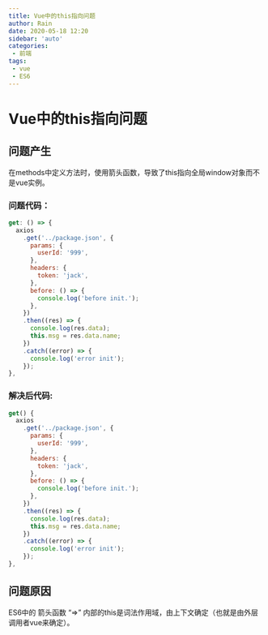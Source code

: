 ```yaml
---
title: Vue中的this指向问题
author: Rain
date: 2020-05-18 12:20
sidebar: 'auto'
categories:
 - 前端
tags:
 - vue
 - ES6
---
```


<Boxx/>

# Vue中的this指向问题

## 问题产生

在methods中定义方法时，使用箭头函数，导致了this指向全局window对象而不是vue实例。

### 问题代码：

```JavaScript
get: () => {
  axios
    .get('../package.json', {
      params: {
        userId: '999',
      },
      headers: {
        token: 'jack',
      },
      before: () => {
        console.log('before init.');
      },
    })
    .then((res) => {
      console.log(res.data);
      this.msg = res.data.name;
    })
    .catch((error) => {
      console.log('error init');
    });
},
```

### 解决后代码:

```JavaScript
get() {
  axios
    .get('../package.json', {
      params: {
        userId: '999',
      },
      headers: {
        token: 'jack',
      },
      before: () => {
        console.log('before init.');
      },
    })
    .then((res) => {
      console.log(res.data);
      this.msg = res.data.name;
    })
    .catch((error) => {
      console.log('error init');
    });
},
```



## 问题原因

ES6中的 箭头函数 “=>” 内部的this是词法作用域，由上下文确定（也就是由外层调用者vue来确定）。



<Vssue :title="$title" />
